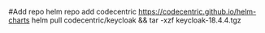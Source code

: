 #Add repo
helm repo add codecentric https://codecentric.github.io/helm-charts
helm  pull codecentric/keycloak  && tar -xzf keycloak-18.4.4.tgz 